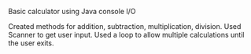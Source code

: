 Basic calculator using Java console I/O

Created methods for addition, subtraction, multiplication, division.
Used Scanner to get user input.
Used a loop to allow multiple calculations until the user exits.
